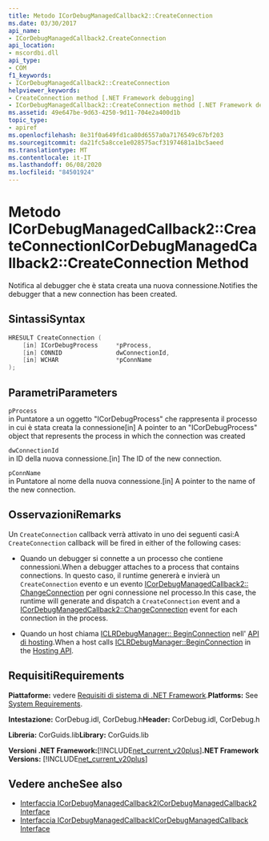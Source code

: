 ```yaml
---
title: Metodo ICorDebugManagedCallback2::CreateConnection
ms.date: 03/30/2017
api_name:
- ICorDebugManagedCallback2.CreateConnection
api_location:
- mscordbi.dll
api_type:
- COM
f1_keywords:
- ICorDebugManagedCallback2::CreateConnection
helpviewer_keywords:
- CreateConnection method [.NET Framework debugging]
- ICorDebugManagedCallback2::CreateConnection method [.NET Framework debugging]
ms.assetid: 49e647be-9d63-4250-9d11-704e2a400d1b
topic_type:
- apiref
ms.openlocfilehash: 8e31f0a649fd1ca80d6557a0a7176549c67bf203
ms.sourcegitcommit: da21fc5a8cce1e028575acf31974681a1bc5aeed
ms.translationtype: MT
ms.contentlocale: it-IT
ms.lasthandoff: 06/08/2020
ms.locfileid: "84501924"
---
```

# <a name="icordebugmanagedcallback2createconnection-method"></a><span data-ttu-id="a2280-102">Metodo ICorDebugManagedCallback2::CreateConnection</span><span class="sxs-lookup"><span data-stu-id="a2280-102">ICorDebugManagedCallback2::CreateConnection Method</span></span>
<span data-ttu-id="a2280-103">Notifica al debugger che è stata creata una nuova connessione.</span><span class="sxs-lookup"><span data-stu-id="a2280-103">Notifies the debugger that a new connection has been created.</span></span>  
  
## <a name="syntax"></a><span data-ttu-id="a2280-104">Sintassi</span><span class="sxs-lookup"><span data-stu-id="a2280-104">Syntax</span></span>  
  
```cpp  
HRESULT CreateConnection (  
    [in] ICorDebugProcess     *pProcess,  
    [in] CONNID               dwConnectionId,  
    [in] WCHAR                *pConnName  
);  
```  
  
## <a name="parameters"></a><span data-ttu-id="a2280-105">Parametri</span><span class="sxs-lookup"><span data-stu-id="a2280-105">Parameters</span></span>  
 `pProcess`  
 <span data-ttu-id="a2280-106">in Puntatore a un oggetto "ICorDebugProcess" che rappresenta il processo in cui è stata creata la connessione</span><span class="sxs-lookup"><span data-stu-id="a2280-106">[in] A pointer to an "ICorDebugProcess" object that represents the process in which the connection was created</span></span>  
  
 `dwConnectionId`  
 <span data-ttu-id="a2280-107">in ID della nuova connessione.</span><span class="sxs-lookup"><span data-stu-id="a2280-107">[in] The ID of the new connection.</span></span>  
  
 `pConnName`  
 <span data-ttu-id="a2280-108">in Puntatore al nome della nuova connessione.</span><span class="sxs-lookup"><span data-stu-id="a2280-108">[in] A pointer to the name of the new connection.</span></span>  
  
## <a name="remarks"></a><span data-ttu-id="a2280-109">Osservazioni</span><span class="sxs-lookup"><span data-stu-id="a2280-109">Remarks</span></span>  
 <span data-ttu-id="a2280-110">Un `CreateConnection` callback verrà attivato in uno dei seguenti casi:</span><span class="sxs-lookup"><span data-stu-id="a2280-110">A `CreateConnection` callback will be fired in either of the following cases:</span></span>  
  
- <span data-ttu-id="a2280-111">Quando un debugger si connette a un processo che contiene connessioni.</span><span class="sxs-lookup"><span data-stu-id="a2280-111">When a debugger attaches to a process that contains connections.</span></span> <span data-ttu-id="a2280-112">In questo caso, il runtime genererà e invierà un `CreateConnection` evento e un evento [ICorDebugManagedCallback2:: ChangeConnection](icordebugmanagedcallback2-changeconnection-method.md) per ogni connessione nel processo.</span><span class="sxs-lookup"><span data-stu-id="a2280-112">In this case, the runtime will generate and dispatch a `CreateConnection` event and a [ICorDebugManagedCallback2::ChangeConnection](icordebugmanagedcallback2-changeconnection-method.md) event for each connection in the process.</span></span>  
  
- <span data-ttu-id="a2280-113">Quando un host chiama [ICLRDebugManager:: BeginConnection](../hosting/iclrdebugmanager-beginconnection-method.md) nell' [API di hosting](../hosting/index.md).</span><span class="sxs-lookup"><span data-stu-id="a2280-113">When a host calls [ICLRDebugManager::BeginConnection](../hosting/iclrdebugmanager-beginconnection-method.md) in the [Hosting API](../hosting/index.md).</span></span>  
  
## <a name="requirements"></a><span data-ttu-id="a2280-114">Requisiti</span><span class="sxs-lookup"><span data-stu-id="a2280-114">Requirements</span></span>  
 <span data-ttu-id="a2280-115">**Piattaforme:** vedere [Requisiti di sistema di .NET Framework](../../get-started/system-requirements.md).</span><span class="sxs-lookup"><span data-stu-id="a2280-115">**Platforms:** See [System Requirements](../../get-started/system-requirements.md).</span></span>  
  
 <span data-ttu-id="a2280-116">**Intestazione:** CorDebug.idl, CorDebug.h</span><span class="sxs-lookup"><span data-stu-id="a2280-116">**Header:** CorDebug.idl, CorDebug.h</span></span>  
  
 <span data-ttu-id="a2280-117">**Libreria:** CorGuids.lib</span><span class="sxs-lookup"><span data-stu-id="a2280-117">**Library:** CorGuids.lib</span></span>  
  
 <span data-ttu-id="a2280-118">**Versioni .NET Framework:**[!INCLUDE[net_current_v20plus](../../../../includes/net-current-v20plus-md.md)]</span><span class="sxs-lookup"><span data-stu-id="a2280-118">**.NET Framework Versions:** [!INCLUDE[net_current_v20plus](../../../../includes/net-current-v20plus-md.md)]</span></span>  
  
## <a name="see-also"></a><span data-ttu-id="a2280-119">Vedere anche</span><span class="sxs-lookup"><span data-stu-id="a2280-119">See also</span></span>

- [<span data-ttu-id="a2280-120">Interfaccia ICorDebugManagedCallback2</span><span class="sxs-lookup"><span data-stu-id="a2280-120">ICorDebugManagedCallback2 Interface</span></span>](icordebugmanagedcallback2-interface.md)
- [<span data-ttu-id="a2280-121">Interfaccia ICorDebugManagedCallback</span><span class="sxs-lookup"><span data-stu-id="a2280-121">ICorDebugManagedCallback Interface</span></span>](icordebugmanagedcallback-interface.md)
